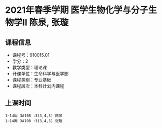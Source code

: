 # 2021年春季学期 医学生物化学与分子生物学II 陈泉, 张璇






## 课程信息

- 课程号：910015.01
- 学分：2
- 教学类型：理论课
- 开课单位：生命科学与医学部
- 课程类别：专业基础
- 课程层次：本科计划内课程

## 上课时间

```
1~14周 3A108 :3(3,4,5) 陈泉
1~14周 3A108 :3(3,4,5) 张璇
```

